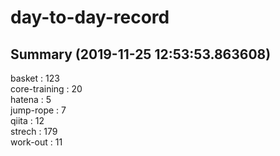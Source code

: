 # day-to-day-record  
## Summary  (2019-11-25 12:53:53.863608)  
basket : 123  
core-training : 20  
hatena : 5  
jump-rope : 7  
qiita : 12  
strech : 179  
work-out : 11  
